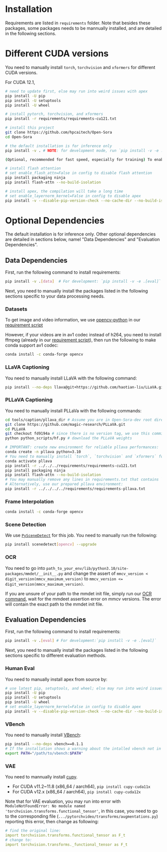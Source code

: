# Installation

Requirements are listed in `requirements` folder.
Note that besides these packages, some packages needs to be mannually installed, and are detailed in the following sections.

# Different CUDA versions

You need to manually install `torch`, `torchvision` and `xformers` for different CUDA versions.

For CUDA 12.1,
```bash
# need to update first, else may run into weird issues with apex
pip install -U pip
pip install -U setuptools
pip install -U wheel

# install pytorch, torchvision, and xformers
pip install -r requirements/requirements-cu121.txt

# install this project
git clone https://github.com/hpcaitech/Open-Sora
cd Open-Sora

# the default installation is for inference only
pip install -v . # NOTE: for development mode, run `pip install -v -e .`

(Optional, recommended for fast speed, especially for training) To enable `layernorm_kernel` and `flash_attn`, you need to install `apex` and `flash-attn` with the following commands.

# install flash attention
# set enable_flash_attn=False in config to disable flash attention
pip install packaging ninja
pip install flash-attn --no-build-isolation

# install apex, the compilation will take a long time
# set enable_layernorm_kernel=False in config to disable apex
pip install -v --disable-pip-version-check --no-cache-dir --no-build-isolation --config-settings "--build-option=--cpp_ext" --config-settings "--build-option=--cuda_ext" git+https://github.com/NVIDIA/apex.git
```

# Optional Dependencies

The default installation is for inference only. Other optional dependencies are detailed in sections below, namel "Data Dependencies" and "Evaluation Dependencies".

<!-- ```bash
pip install -v .[data]  # for data preprocessing, still need to manually install some packages detailed in sections below
pip install -v .[eval]  # for evaluation, still need to manually install some packages detailed in sections below

# Note: if in development mode, use the following commands instead:
pip install -v -e .[data]
pip install -v -e .[eval]
``` -->


## Data Dependencies

First, run the following command to install requirements:
```bash
pip install -v .[data]  # For development: `pip install -v -e .[eval]`
```
Next, you need to manually install the packages listed in the following sections specific to your data processing needs.

### Datasets
To get image and video information, we use [opencv-python](https://github.com/opencv/opencv-python) in our [requirement script](../requirements/requirements-data.txt)

However, if your videos are in av1 codec instead of h264, you need to install ffmpeg (already in our [requirement script](../requirements/requirements-data.txt)), then run the following to make conda support av1 codec:
```bash
conda install -c conda-forge opencv
```

### LLaVA Captioning
You need to manually install LLaVA with the following command:
```bash
pip install --no-deps llava@git+https://github.com/haotian-liu/LLaVA.git@v1.2.2.post1
```

### PLLaVA Captioning

You need to manually install PLLaVa with the following commands:
```bash
cd tools/caption/pllava_dir # Assume you are in Open-Sora-dev root directory
git clone https://github.com/magic-research/PLLaVA.git
cd PLLaVA
git checkout fd9194a # since there is no version tag, we use this commit
python python_scripts/hf.py # download the PLLaVA weights

# IMPORTANT: create new environment for reliable pllava performances:
conda create -n pllava python=3.10
# You need to manually install `torch`, `torchvision` and `xformers` for different CUDA versions, the following works for CUDA 12.1:
conda activate pllava
pip install -r ../../../requirements/requirements-cu121.txt
pip install packaging ninja
pip install flash-attn --no-build-isolation
# You may manually remove any lines in requirements.txt that contains `cu11`, then run `pip install -r requirements.txt`
# Alternatively, use our prepared pllava environment:
pip install -r ../../../../requirements/requirements-pllava.txt
```


### Frame Interpolation
```bash
conda install -c conda-forge opencv
```

### Scene Detection
We use [`PySceneDetect`](https://github.com/Breakthrough/PySceneDetect) for this job. You need to manually run the following:
```bash
pip install scenedetect[opencv] --upgrade
```

### OCR

You need to go into `path_to_your_env/lib/python3.10/site-packages/mmdet/__init__.py`
and change the assert of `mmcv_version < digit_version(mmcv_maximum_version)` to `mmcv_version <= digit_version(mmcv_maximum_version)`.

If you are unsure of your path to the mmdet init file, simply run our [OCR command](../tools/scoring/README.md), wait for the mmdeet assertion error on mmcv versions.
The error will contain the exact path to the mmdet init file.


<!-- We need to manualy create new environment for torch==2.0.1 in order to install [MMOCR](https://mmocr.readthedocs.io/en/dev-1.x/get_started/install.html).
This is because the current latest MMOCR version (1.0.1) is not compatible with higher versions of mmcv that work with higher torch versions.

```bash
conda create -n ocr python=3.8
conda activate ocr
nvcc --version # Check that you have CUDA 11.8 or 11.7, if not install CUDA first
pip install torch==2.0.1 torchvision==0.15.2 --index-url https://download.pytorch.org/whl/cu118
pip install packaging==24.0
pip install openmim==0.3.9
mim install mmengine==0.10.4
mim install mmcv==2.0.1
mim install mmdet==3.1.0
mim install mmocr==1.0.1
pip install colossalai==0.3.6

# install apex
pip install -U pip
pip install -U wheel
pip install setuptools==60.2.0
pip install -v --disable-pip-version-check --no-cache-dir --no-build-isolation --config-settings "--build-option=--cpp_ext" --config-settings "--build-option=--cuda_ext" git+https://github.com/NVIDIA/apex.git
``` -->



## Evaluation Dependencies

First, run the following command to install requirements:
```bash
pip install -v .[eval] # For development:`pip install -v -e .[eval]`
```
Next, you need to manually install the packages listed in the following sections specific to different evaluation methods.

### Human Eval

You need to manually install apex from source by:
```bash
# use latest pip, setuptools, and wheel; else may run into weird issues with apex
pip install -U pip
pip install -U setuptools
pip install -U wheel
# set enable_layernorm_kernel=False in config to disable apex
pip install -v --disable-pip-version-check --no-cache-dir --no-build-isolation --config-settings "--build-option=--cpp_ext" --config-settings "--build-option=--cuda_ext" git+https://github.com/NVIDIA/apex.git

```

### VBench
You need to manually install [VBench](https://github.com/Vchitect/VBench):
```bash
pip install --no-deps vbench==0.1.1
# If the installation shows a warning about the intalled vbench not in PATH, you need to add it by:
export PATH="/path/to/vbench:$PATH"
```


### VAE

You need to mannually install [cupy](https://docs.cupy.dev/en/stable/install.html).
* For CUDA v11.2~11.8 (x86_64 / aarch64), `pip install cupy-cuda11x`
* For CUDA v12.x (x86_64 / aarch64), `pip install cupy-cuda12x`

Note that for VAE evaluation, you may run into error with `ModuleNotFoundError: No module named 'torchvision.transforms.functional_tensor'`, in this case, you need to go to the corresponding file (`.../pytorchvideo/transforms/augmentations.py`) reporting this error, then change as following:
```yaml
# find the original line:
import torchvision.transforms.functional_tensor as F_t
# change to:
import torchvision.transforms._functional_tensor as F_t
```
